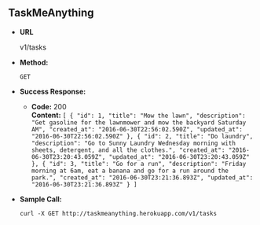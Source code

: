 **TaskMeAnything**
----


* **URL**

  v1/tasks

* **Method:**

  `GET`

* **Success Response:**

  * **Code:** 200 <br />
    **Content:** `[
  {
    "id": 1,
    "title": "Mow the lawn",
    "description": "Get gasoline for the lawnmower and mow the backyard Saturday AM",
    "created_at": "2016-06-30T22:56:02.590Z",
    "updated_at": "2016-06-30T22:56:02.590Z"
  },
  {
    "id": 2,
    "title": "Do laundry",
    "description": "Go to Sunny Laundry Wednesday morning with sheets, detergent, and all the clothes.",
    "created_at": "2016-06-30T23:20:43.059Z",
    "updated_at": "2016-06-30T23:20:43.059Z"
  },
  {
    "id": 3,
    "title": "Go for a run",
    "description": "Friday morning at 6am, eat a banana and go for a run around the park.",
    "created_at": "2016-06-30T23:21:36.893Z",
    "updated_at": "2016-06-30T23:21:36.893Z"
  }
]`


* **Sample Call:**

  `curl -X GET http://taskmeanything.herokuapp.com/v1/tasks`

